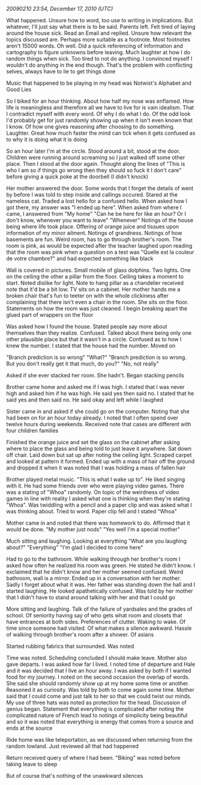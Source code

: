 *20090210 23:54, December 17, 2010 (UTC)*

What happened. Unsure how to word, too use to writing in implications. But whatever, I'll just say what there is to be said. Parents left. Felt tired of laying around the house sick. Read an Email and replied. Unsure how relevant the topics discussed are. Perhaps more suitable as a footnote. Most footnotes aren't 15000 words. Oh well. Did a quick referencing of information and cartography to figure unknowns before leaving. Much laughter at how I do random things when sick. Too tired to not do anything. I convinced myself I wouldn't do anything in the end though. That's the problem with conflicting selves, always have to lie to get things done

Music that happened to be playing in my head was Notwist's Alphabet and Good Lies

So I biked for an hour thinking. About how half my nose was enflamed. How life is meaningless and therefore all we have to live for is vain idealism. That I contradict myself with every word. Of why I do what I do. Of the odd look I'd probably get for just randomly showing up when it isn't even known that I know. Of how one gives reasoning after choosing to do something. Laughter. Great how much faster the mind can tick when it gets confused as to why it is doing what it is doing

So an hour later I'm at the circle. Stood around a bit, stood at the door. Children were running around screaming so I just walked off some other place. Then I stood at the door again. Thought along the lines of "This is who I am so if things go wrong then they should so fuck it I don't care" before giving a quick poke at the doorbell (I didn't knock)

Her mother answered the door. Some words that I forget the details of went by before I was told to step inside and callings occured. Stared at the nameless cat. Traded a lost hello for a confused hello. When asked how I got there, my answer was "I ended up here". When asked from where I came, I answered from "My home"
"Can he be here for like an hour? Or I don't know, whenever you want to leave"
"Whenever"
Notings of the house being where life took place. Offering of orange juice and tissues upon information of my minor ailment. Notings of grandness. Notings of how basements are fun. Weird room, has to go through brother's room. The room is pink, as would be expected after the teacher laughed upon reading that the room was pink when a question on a test was "Quelle est la couleur de votre chambre?" and had expected something like black

Wall is covered in pictures. Small mobile of glass dolphins. Two lights. One on the ceiling the other a pillar from the floor. Ceiling takes a moment to start. Noted dislike for light. Note to hang pillar as a chandelier received note that it'd be a bit low. TV sits on a cabinet. Her mother hands me a broken chair that's fun to teeter on with the whole clickiness after complaining that there isn't even a chair in the room. She sits on the floor. Statements on how the room was just cleaned. I begin breaking apart the glued part of wrappers on the floor

Was asked how I found the house. Stated people say more about themselves than they realize. Confused. Talked about there being only one other plausible place but that it wasn't in a circle. Confused as to how I knew the number. I stated that the house had the number. Moved on

"Branch prediction is so wrong" "What?" "Branch prediction is so wrong. But you don't really get it that much, do you?" "No, not really"

Asked if she ever stacked her room. She hadn't. Began stacking pencils

Brother came home and asked me if I was high. I stated that I was never high and asked him if he was high. He said yes then said no. I stated that he said yes and then said no. He said okay and left while I laughed

Sister came in and asked if she could go on the computer. Noting that she had been on for an hour today already. I noted that I often spend over twelve hours during weekends. Received note that cases are different with four children families

Finished the orange juice and set the glass on the cabinet after asking where to place the glass and being told to just leave it anywhere. Sat down off chair. Laid down but sat up after noting the ceiling light. Scraped carpet and looked at pattern it formed. Ended up with a mass of hair off the ground and dropped it when it was noted that I was holding a mass of fallen hair

Brother played metal music. "This is what I wake up to". He liked singing with it. He had some friends over who were playing video games. There was a stating of "Whoa" randomly. On topic of the weirdness of video games in line with reality I asked what one is thinking when they're stating "Whoa". Was twiddling with a pencil and a paper clip and was asked what I was thinking about. Tried to word. Paper clip fell and I stated "Whoa"

Mother came in and noted that there was homework to do. Affirmed that it would be done. "My mother just nods" "Yes well I'm a special mother"

Much sitting and laughing. Looking at everything
"What are you laughing about?" "Everything"
"I'm glad I decided to come here"

Had to go to the bathroom. While walking through her brother's room I asked how often he realized his room was green. He stated he didn't know. I exclaimed that he didn't know and her mother seemed confused. Weird bathroom, wall is a mirror. Ended up in a conversation with her mother. Sadly I forget about what it was. Her father was standing down the hall and I started laughing. He looked apathetically confused. Was told by her mother that I didn't have to stand around talking with her and that I could go

More sitting and laughing. Talk of the failure of yardsales and the grades of school. Of seniority having say of who gets what room and closets that have entrances at both sides. Preferences of clutter. Waking to wake. Of time since someone had visited. Of what makes a silence awkward. Hassle of walking through brother's room after a shower. Of asians

Started rubbing fabrics that surrounded. Was noted

Time was noted. Scheduling concluded I should make leave. Mother also gave departs. I was asked how far I lived. I noted time of departure and Hale and it was decided that I live an hour away. I was asked by both if I wanted food for my journey. I noted on the second occasion the overlap of words. She said she should randomly show up at my home some time or another. Reasoned it as curiosity. Was told by both to come again some time. Mother said that I could come and just talk to her so that we could twist our minds. My use of three hats was noted as protection for the head. Discussion of genius began. Statement that everything is complicated after noting the complicated nature of French lead to notings of simplicity being beautiful and so it was noted that everything is energy that comes from a source and ends at the source

Ride home was like teleportation, as we discussed when returning from the random lowland. Just reviewed all that had happened

Return received query of where I had been. "Biking" was noted before taking leave to sleep

But of course that's nothing of the unawkward silences

